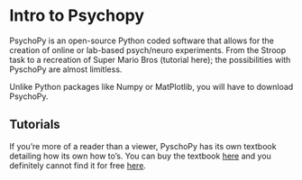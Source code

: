 # Intro to Psychopy

PsychoPy is an open-source Python coded software that allows for the creation of online or lab-based psych/neuro experiments. From the Stroop task to a recreation of Super Mario Bros (tutorial here); the possibilities with PyschoPy are almost limitless. 

Unlike Python packages like Numpy or MatPlotlib, you will have to download PsychoPy. 

## Tutorials

If you’re more of a reader than a viewer, PyschoPy has its own textbook detailing how its own how to’s. You can buy the textbook [here](https://us.sagepub.com/en-us/nam/building-experiments-in-psychopy/book253480) and you definitely cannot find it for free [here](https://ca1lib.org/book/11813584/6fb110).

